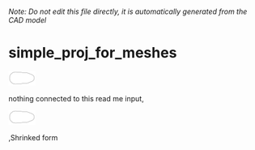 ###### Note: Do not edit this file directly, it is automatically generated from the CAD model

# simple_proj_for_meshes

![](/project.svg)

nothing connected to this read me input, 

![readme](/readme1719596333544.svg)

,Shrinked form

